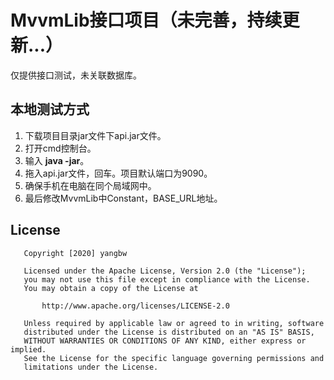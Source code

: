 # MvvmLib接口项目（未完善，持续更新...）
仅提供接口测试，未关联数据库。

## 本地测试方式
1. 下载项目目录jar文件下api.jar文件。
2. 打开cmd控制台。
3. 输入 **java -jar**。
4. 拖入api.jar文件，回车。项目默认端口为9090。
5. 确保手机在电脑在同个局域网中。
6. 最后修改MvvmLib中Constant，BASE_URL地址。

## License

```
   Copyright [2020] yangbw

   Licensed under the Apache License, Version 2.0 (the "License");
   you may not use this file except in compliance with the License.
   You may obtain a copy of the License at

       http://www.apache.org/licenses/LICENSE-2.0

   Unless required by applicable law or agreed to in writing, software
   distributed under the License is distributed on an "AS IS" BASIS,
   WITHOUT WARRANTIES OR CONDITIONS OF ANY KIND, either express or implied.
   See the License for the specific language governing permissions and
   limitations under the License.
```
